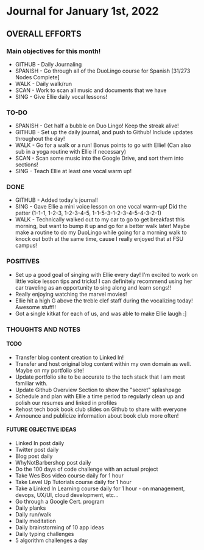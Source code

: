 # Journal for January 1st, 2022

## OVERALL EFFORTS

### Main objectives for this month!

- GITHUB - Daily Journaling
- SPANISH - Go through all of the DuoLingo course for Spanish [31/273 Nodes Complete]
- WALK - Daily walk/run
- SCAN - Work to scan all music and documents that we have
- SING - Give Ellie daily vocal lessons!

### TO-DO

- SPANISH - Get half a bubble on Duo Lingo! Keep the streak alive!
- GITHUB - Set up the daily journal, and push to Github! Include updates throughout the day!
- WALK - Go for a walk or a run! Bonus points to go with Ellie! (Can also sub in a yoga routine with Ellie if necessary)
- SCAN - Scan some music into the Google Drive, and sort them into sections!
- SING - Teach Ellie at least one vocal warm up!

### DONE

- GITHUB - Added today's journal!
- SING - Gave Ellie a mini voice lesson on one vocal warm-up! Did the patter (1-1-1, 1-2-3, 1-2-3-4-5, 1-1-5-3-1-2-3-4-5-4-3-2-1)
- WALK - Technically walked out to my car to go to get breakfast this morning, but want to bump it up and go for a better walk later! Maybe make a routine to do my DuoLingo while going for a morning walk to knock out both at the same time, cause I really enjoyed that at FSU campus!

### POSITIVES

- Set up a good goal of singing with Ellie every day! I'm excited to work on little voice lesson tips and tricks! I can definitely recommend using her car traveling as an opportunity to sing along and learn songs!!
- Really enjoying watching the marvel movies!
- Ellie hit a high G above the treble clef staff during the vocalizing today! Awesome stuff!!
- Got a single kitkat for each of us, and was able to make Ellie laugh :]

### THOUGHTS AND NOTES

#### TODO

- Transfer blog content creation to Linked In!
- Transfer and host original blog content within my own domain as well. Maybe on my portfolio site!
- Update portfolio site to be accurate to the tech stack that I am most familiar with.
- Update Github Overview Section to show the "secret" splashpage
- Schedule and plan with Ellie a time period to regularly clean up and polish our resumes and linked in profiles
- Rehost tech book book club slides on Github to share with everyone
- Announce and publicize information about book club more often!

#### FUTURE OBJECTIVE IDEAS

- Linked In post daily
- Twitter post daily
- Blog post daily
- WhyNotBarbershop post daily
- Do the 100 days of code challenge with an actual project
- Take Wes Bos video course daily for 1 hour
- Take Level Up Tutorials course daily for 1 hour
- Take a Linked In Learning course daily for 1 hour - on management, devops, UX/UI, cloud development, etc...
- Go through a Google Cert. program
- Daily planks
- Daily run/walk
- Daily meditation
- Daily brainstorming of 10 app ideas
- Daily typing challenges
- 5 algorithm challenges a day
